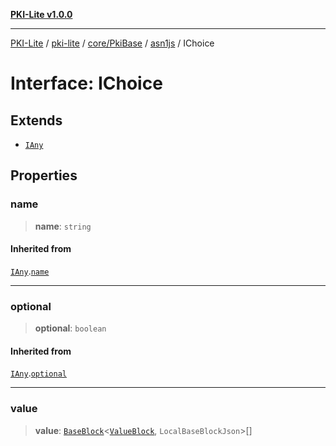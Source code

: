 [**PKI-Lite v1.0.0**](../../../../../../README.md)

---

[PKI-Lite](../../../../../../README.md) / [pki-lite](../../../../../README.md) / [core/PkiBase](../../../README.md) / [asn1js](../README.md) / IChoice

# Interface: IChoice

## Extends

- [`IAny`](IAny.md)

## Properties

### name

> **name**: `string`

#### Inherited from

[`IAny`](IAny.md).[`name`](IAny.md#name)

---

### optional

> **optional**: `boolean`

#### Inherited from

[`IAny`](IAny.md).[`optional`](IAny.md#optional)

---

### value

> **value**: [`BaseBlock`](../classes/BaseBlock.md)\<[`ValueBlock`](../classes/ValueBlock.md), `LocalBaseBlockJson`\>[]
